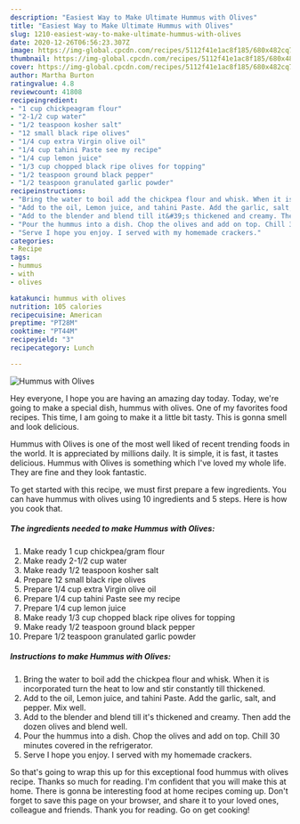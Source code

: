 ```yaml
---
description: "Easiest Way to Make Ultimate Hummus with Olives"
title: "Easiest Way to Make Ultimate Hummus with Olives"
slug: 1210-easiest-way-to-make-ultimate-hummus-with-olives
date: 2020-12-26T06:56:23.307Z
image: https://img-global.cpcdn.com/recipes/5112f41e1ac8f185/680x482cq70/hummus-with-olives-recipe-main-photo.jpg
thumbnail: https://img-global.cpcdn.com/recipes/5112f41e1ac8f185/680x482cq70/hummus-with-olives-recipe-main-photo.jpg
cover: https://img-global.cpcdn.com/recipes/5112f41e1ac8f185/680x482cq70/hummus-with-olives-recipe-main-photo.jpg
author: Martha Burton
ratingvalue: 4.8
reviewcount: 41808
recipeingredient:
- "1 cup chickpeagram flour"
- "2-1/2 cup water"
- "1/2 teaspoon kosher salt"
- "12 small black ripe olives"
- "1/4 cup extra Virgin olive oil"
- "1/4 cup tahini Paste see my recipe"
- "1/4 cup lemon juice"
- "1/3 cup chopped black ripe olives for topping"
- "1/2 teaspoon ground black pepper"
- "1/2 teaspoon granulated garlic powder"
recipeinstructions:
- "Bring the water to boil add the chickpea flour and whisk. When it is incorporated turn the heat to low and stir constantly till thickened."
- "Add to the oil, Lemon juice, and tahini Paste. Add the garlic, salt, and pepper. Mix well."
- "Add to the blender and blend till it&#39;s thickened and creamy. Then add the dozen olives and blend well."
- "Pour the hummus into a dish. Chop the olives and add on top. Chill 30 minutes covered in the refrigerator."
- "Serve I hope you enjoy. I served with my homemade crackers."
categories:
- Recipe
tags:
- hummus
- with
- olives

katakunci: hummus with olives 
nutrition: 105 calories
recipecuisine: American
preptime: "PT28M"
cooktime: "PT44M"
recipeyield: "3"
recipecategory: Lunch

---
```



![Hummus with Olives](https://img-global.cpcdn.com/recipes/5112f41e1ac8f185/680x482cq70/hummus-with-olives-recipe-main-photo.jpg)

Hey everyone, I hope you are having an amazing day today. Today, we're going to make a special dish, hummus with olives. One of my favorites food recipes. This time, I am going to make it a little bit tasty. This is gonna smell and look delicious.

Hummus with Olives is one of the most well liked of recent trending foods in the world. It is appreciated by millions daily. It is simple, it is fast, it tastes delicious. Hummus with Olives is something which I've loved my whole life. They are fine and they look fantastic.




To get started with this recipe, we must first prepare a few ingredients. You can have hummus with olives using 10 ingredients and 5 steps. Here is how you cook that.

<!--inarticleads1-->

##### The ingredients needed to make Hummus with Olives:

1. Make ready 1 cup chickpea/gram flour
1. Make ready 2-1/2 cup water
1. Make ready 1/2 teaspoon kosher salt
1. Prepare 12 small black ripe olives
1. Prepare 1/4 cup extra Virgin olive oil
1. Prepare 1/4 cup tahini Paste see my recipe
1. Prepare 1/4 cup lemon juice
1. Make ready 1/3 cup chopped black ripe olives for topping
1. Make ready 1/2 teaspoon ground black pepper
1. Prepare 1/2 teaspoon granulated garlic powder




<!--inarticleads2-->

##### Instructions to make Hummus with Olives:

1. Bring the water to boil add the chickpea flour and whisk. When it is incorporated turn the heat to low and stir constantly till thickened.
1. Add to the oil, Lemon juice, and tahini Paste. Add the garlic, salt, and pepper. Mix well.
1. Add to the blender and blend till it&#39;s thickened and creamy. Then add the dozen olives and blend well.
1. Pour the hummus into a dish. Chop the olives and add on top. Chill 30 minutes covered in the refrigerator.
1. Serve I hope you enjoy. I served with my homemade crackers.




So that's going to wrap this up for this exceptional food hummus with olives recipe. Thanks so much for reading. I'm confident that you will make this at home. There is gonna be interesting food at home recipes coming up. Don't forget to save this page on your browser, and share it to your loved ones, colleague and friends. Thank you for reading. Go on get cooking!
